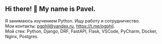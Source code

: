 ## Hi there! 👋 My name is Pavel.

Я занимаюсь изучением Python. Ищу работу и сотрудничество.  
Мои контакты: pgphil@yandex.ru, https://t.me/pgphil.  
Мой стек: Python, Django, DRF, FastAPI, Flask, VSCode, PyCharm, Docker, Nginx, Postgres.  
<!--
**pgphil86/pgphil86** is a ✨ _special_ ✨ repository because its `README.md` (this file) appears on your GitHub profile.

Here are some ideas to get you started:

- 🔭 I’m currently working on ...
- 🌱 I’m currently learning ...
- 👯 I’m looking to collaborate on ...
- 🤔 I’m looking for help with ...
- 💬 Ask me about ...
- 📫 How to reach me: ...
- 😄 Pronouns: ...
- ⚡ Fun fact: ...
-->
